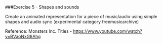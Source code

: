 ###Exercise 5 - Shapes and sounds

Create an animated representation for a piece of music/audio using simple shapes and audio sync (experimental category freemusicarchive)

Reference: Monsters Inc. Titles - https://www.youtube.com/watch?v=BVaoNxG8Ahg
